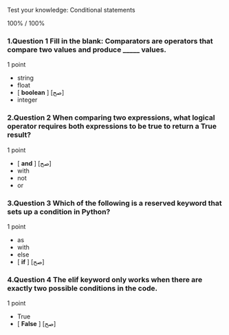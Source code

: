 Test your knowledge: Conditional statements


100% / 100%




### 1.Question 1 Fill in the blank: Comparators are operators that compare two values and produce _____ values. 

1 point

* string
* float
* [ **boolean** ] [صح]
* integer

### 2.Question 2 When comparing two expressions, what logical operator requires both expressions to be true to return a True result?

1 point

* [ **and** ] [صح]
* with
* not
* or

### 3.Question 3 Which of the following is a reserved keyword that sets up a condition in Python?

1 point

* as
* with
* else
* [ **if** ] [صح]

### 4.Question 4 The elif keyword only works when there are exactly two possible conditions in the code.

1 point

* True 
* [ **False** ] [صح] 
















